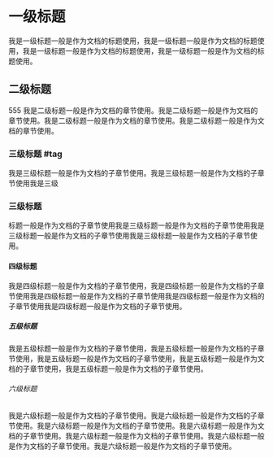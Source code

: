 # 一级标题
我是一级标题一般是作为文档的标题使用，我是一级标题一般是作为文档的标题使用，我是一级标题一般是作为文档的标题使用，我是一级标题一般是作为文档的标题使用。
## 二级标题
555
我是二级标题一般是作为文档的章节使用。我是二级标题一般是作为文档的章节使用。我是二级标题一般是作为文档的章节使用。我是二级标题一般是作为文档的章节使用。
### 三级标题  #tag 
我是三级标题一般是作为文档的子章节使用。我是三级标题一般是作为文档的子章节使用我是三级
### 三级标题
标题一般是作为文档的子章节使用我是三级标题一般是作为文档的子章节使用我是三级标题一般是作为文档的子章节使用我是三级标题一般是作为文档的子章节使用。
#### 四级标题 
我是四级标题一般是作为文档的子章节使用，我是四级标题一般是作为文档的子章节使用我是四级标题一般是作为文档的子章节使用我是四级标题一般是作为文档的子章节使用我是四级标题一般是作为文档的子章节使用。
##### 五级标题
我是五级标题一般是作为文档的子章节使用，我是五级标题一般是作为文档的子章节使用，我是五级标题一般是作为文档的子章节使用，我是五级标题一般是作为文档的子章节使用，我是五级标题一般是作为文档的子章节使用。
###### 六级标题
我是六级标题一般是作为文档的子章节使用。我是六级标题一般是作为文档的子章节使用。我是六级标题一般是作为文档的子章节使用。我是六级标题一般是作为文档的子章节使用。我是六级标题一般是作为文档的子章节使用。我是六级标题一般是作为文档的子章节使用。我是六级标题一般是作为文档的子章节使用。

